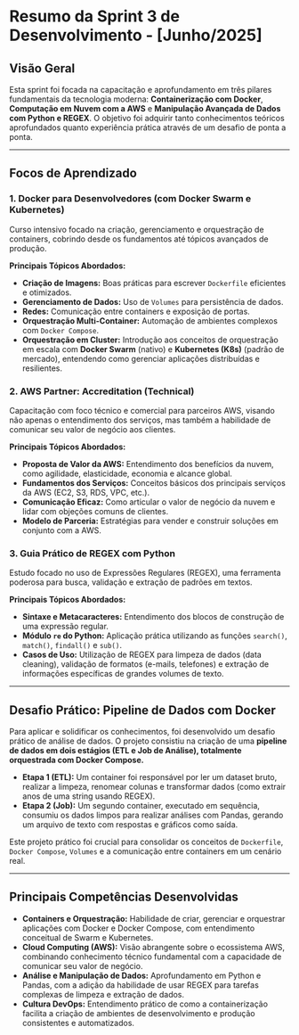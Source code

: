 # Resumo da Sprint 3 de Desenvolvimento - [Junho/2025]

## Visão Geral

Esta sprint foi focada na capacitação e aprofundamento em três pilares fundamentais da tecnologia moderna: **Containerização com Docker**, **Computação em Nuvem com a AWS** e **Manipulação Avançada de Dados com Python e REGEX**. O objetivo foi adquirir tanto conhecimentos teóricos aprofundados quanto experiência prática através de um desafio de ponta a ponta.

---

## Focos de Aprendizado

### 1. Docker para Desenvolvedores (com Docker Swarm e Kubernetes)

Curso intensivo focado na criação, gerenciamento e orquestração de containers, cobrindo desde os fundamentos até tópicos avançados de produção.

**Principais Tópicos Abordados:**
- **Criação de Imagens:** Boas práticas para escrever `Dockerfile` eficientes e otimizados.
- **Gerenciamento de Dados:** Uso de `Volumes` para persistência de dados.
- **Redes:** Comunicação entre containers e exposição de portas.
- **Orquestração Multi-Container:** Automação de ambientes complexos com `Docker Compose`.
- **Orquestração em Cluster:** Introdução aos conceitos de orquestração em escala com **Docker Swarm** (nativo) e **Kubernetes (K8s)** (padrão de mercado), entendendo como gerenciar aplicações distribuídas e resilientes.

### 2. AWS Partner: Accreditation (Technical)

Capacitação com foco técnico e comercial para parceiros AWS, visando não apenas o entendimento dos serviços, mas também a habilidade de comunicar seu valor de negócio aos clientes.

**Principais Tópicos Abordados:**
- **Proposta de Valor da AWS:** Entendimento dos benefícios da nuvem, como agilidade, elasticidade, economia e alcance global.
- **Fundamentos dos Serviços:** Conceitos básicos dos principais serviços da AWS (EC2, S3, RDS, VPC, etc.).
- **Comunicação Eficaz:** Como articular o valor de negócio da nuvem e lidar com objeções comuns de clientes.
- **Modelo de Parceria:** Estratégias para vender e construir soluções em conjunto com a AWS.

### 3. Guia Prático de REGEX com Python

Estudo focado no uso de Expressões Regulares (REGEX), uma ferramenta poderosa para busca, validação e extração de padrões em textos.

**Principais Tópicos Abordados:**
- **Sintaxe e Metacaracteres:** Entendimento dos blocos de construção de uma expressão regular.
- **Módulo `re` do Python:** Aplicação prática utilizando as funções `search()`, `match()`, `findall()` e `sub()`.
- **Casos de Uso:** Utilização de REGEX para limpeza de dados (data cleaning), validação de formatos (e-mails, telefones) e extração de informações específicas de grandes volumes de texto.

---

## Desafio Prático: Pipeline de Dados com Docker

Para aplicar e solidificar os conhecimentos, foi desenvolvido um desafio prático de análise de dados. O projeto consistiu na criação de uma **pipeline de dados em dois estágios (ETL e Job de Análise), totalmente orquestrada com Docker Compose.**

- **Etapa 1 (ETL):** Um container foi responsável por ler um dataset bruto, realizar a limpeza, renomear colunas e transformar dados (como extrair anos de uma string usando REGEX).
- **Etapa 2 (Job):** Um segundo container, executado em sequência, consumiu os dados limpos para realizar análises com Pandas, gerando um arquivo de texto com respostas e gráficos como saída.

Este projeto prático foi crucial para consolidar os conceitos de `Dockerfile`, `Docker Compose`, `Volumes` e a comunicação entre containers em um cenário real.

---

## Principais Competências Desenvolvidas

- **Containers e Orquestração:** Habilidade de criar, gerenciar e orquestrar aplicações com Docker e Docker Compose, com entendimento conceitual de Swarm e Kubernetes.
- **Cloud Computing (AWS):** Visão abrangente sobre o ecossistema AWS, combinando conhecimento técnico fundamental com a capacidade de comunicar seu valor de negócio.
- **Análise e Manipulação de Dados:** Aprofundamento em Python e Pandas, com a adição da habilidade de usar REGEX para tarefas complexas de limpeza e extração de dados.
- **Cultura DevOps:** Entendimento prático de como a containerização facilita a criação de ambientes de desenvolvimento e produção consistentes e automatizados.